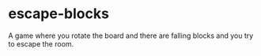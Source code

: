 # escape-blocks
 A game where you rotate the board and there are falling blocks and you try to escape the room.
